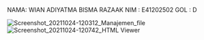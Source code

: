 NAMA: WIAN ADIYATMA BISMA RAZAAK
NIM : E41202502
GOL : D 


![Screenshot_20211024-120312_Manajemen_file](https://user-images.githubusercontent.com/80669988/138581581-5071db63-ef3f-4cfe-a9f4-d19a229f37af.jpg)
![Screenshot_20211024-120742_HTML Viewer](https://user-images.githubusercontent.com/80669988/138581669-dbfd0181-d98a-4a12-a4b2-a69d5c29e455.jpg)
